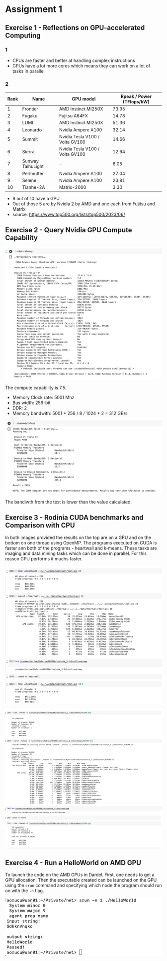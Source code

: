 # Assignment 1

## Exercise 1 - Reflections on GPU-accelerated Computing

### 1
- CPUs are faster and better at handling complex instructions
- GPUs have a lot more cores which means they can work on a lot of tasks in parallel

### 2 

| Rank | Name | GPU model | Rpeak / Power (TFlops/kW) |
|---|---|---|---|
| 1 | Frontier | AMD Instinct MI250X | 73.95 |
| 2 | Fugaku | Fujitsu A64FX | 14.78 |
| 3 | LUMI | AMD Instinct MI250X | 51.36 |
| 4 | Leonardo | Nvidia Ampere A100 | 32.14 |
| 5 | Summit | Nvidia Tesla V100 / Volta GV100 | 14.66 |
| 6 | Sierra | Nvidia Tesla V100 / Volta GV100 | 12.64 |
| 7 | Sunway TaihuLight | - | 6.05 |
| 8 | Perlmutter | Nvidia Ampere A100 | 27.04 |
| 9 | Selene | Nvidia Ampere A100 | 23.81 |
| 10 | Tianhe-2A | Matrix-2000 | 3.30 |

- 9 out of 10 have a GPU
- Out of those 5 are by Nvidia 2 by AMD and one each from Fujitsu and Matrix
- source: https://www.top500.org/lists/top500/2023/06/

## Exercise 2 - Query Nvidia GPU Compute Capability
![deviceQuery](deviceQuery.png)

The compute capability is 7.5.

- Memory Clock rate: 5001 Mhz
- Bus width: 256-bit
- DDR: 2
- Memory bandwith: 5001 * 256 / 8 / 1024 * 2 = 312 GB/s

![bandwidthTest](bandwidthTest.png)

The bandiwth from the test is lower than the value calculated.

## Exercise 3 - Rodinia CUDA benchmarks and Comparison with CPU

In both images provided the results on the top are on a GPU and on the bottom on one thread using OpenMP. The programs executed on CUDA is faster ann both of the programs - heartwall and k-means. These tasks are imaging and data mining tasks which can be done in parallel. For this reason GPU performs it muchs faster.

![heartwall](heartwall.png)

![kmeans](kmeans.png)

## Exercise 4 - Run a HelloWorld on AMD GPU

To launch the code on the AMD GPUs in Dardel. First, one needs to get a GPU allocation. Then the executable created can be launched on the GPU using the `srun` command and specifying which node the program should run on with the `-n` flag.

![dardel](dardel.png)